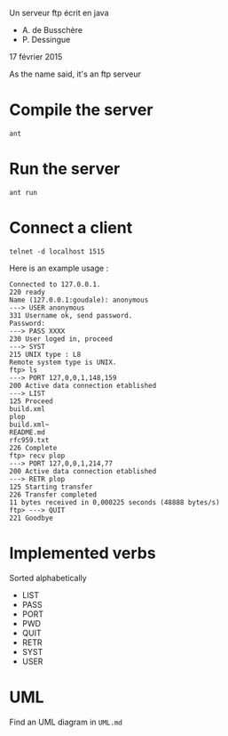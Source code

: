 Un serveur ftp écrit en java

  - A. de Busschère
  - P. Dessingue

17 février 2015

As the name said, it's an ftp serveur

# Compile the server

``ant``

# Run the server

``ant run``

# Connect a client

``telnet -d localhost 1515``

Here is an example usage :

    Connected to 127.0.0.1.
    220 ready
    Name (127.0.0.1:goudale): anonymous
    ---> USER anonymous
    331 Username ok, send password.
    Password:
    ---> PASS XXXX
    230 User loged in, proceed
    ---> SYST
    215 UNIX type : L8
    Remote system type is UNIX.
    ftp> ls
    ---> PORT 127,0,0,1,148,159
    200 Active data connection etablished
    ---> LIST
    125 Proceed
    build.xml
    plop
    build.xml~
    README.md
    rfc959.txt
    226 Complete
    ftp> recv plop
    ---> PORT 127,0,0,1,214,77
    200 Active data connection etablished
    ---> RETR plop
    125 Starting transfer
    226 Transfer completed
    11 bytes received in 0,000225 seconds (48888 bytes/s)
    ftp> ---> QUIT
    221 Goodbye

# Implemented verbs

Sorted alphabetically


   + LIST
   + PASS
   + PORT
   + PWD
   + QUIT
   + RETR
   + SYST
   + USER


# UML

Find an UML diagram in ``UML.md``
